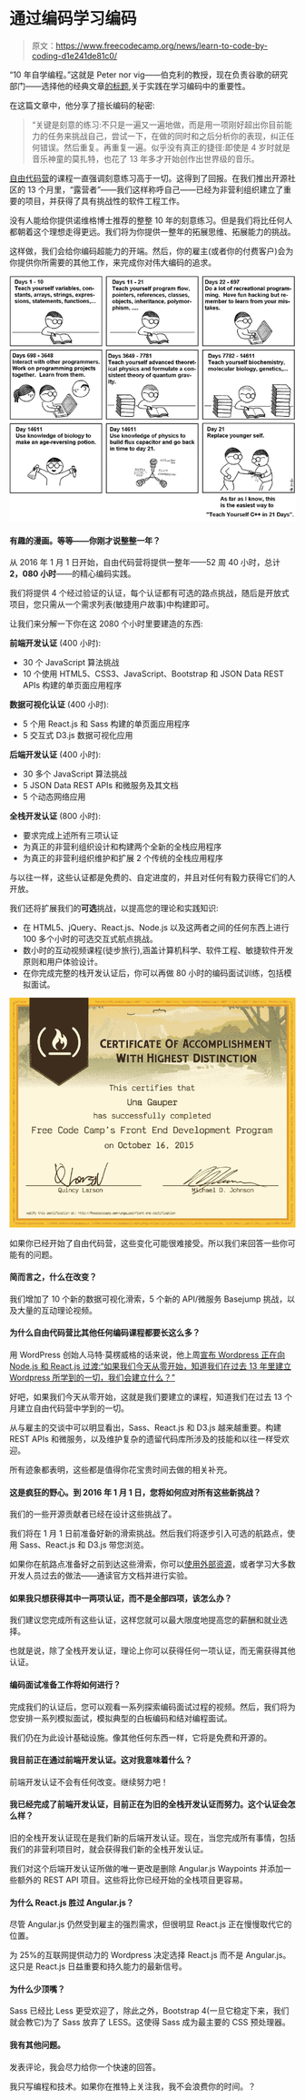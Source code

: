 # 通过编码学习编码

> 原文：<https://www.freecodecamp.org/news/learn-to-code-by-coding-d1e241de81c0/>

“10 年自学编程。”这就是 Peter nor vig——伯克利的教授，现在负责谷歌的研究部门——选择他的经典文章[的标题](http://norvig.com/21-days.html),关于实践在学习编码中的重要性。

在这篇文章中，他分享了擅长编码的秘密:

> “关键是刻意的练习:不只是一遍又一遍地做，而是用一项刚好超出你目前能力的任务来挑战自己，尝试一下，在做的同时和之后分析你的表现，纠正任何错误。然后重复。再重复一遍。似乎没有真正的捷径:即使是 4 岁时就是音乐神童的莫扎特，也花了 13 年多才开始创作出世界级的音乐。

[自由代码营](http://freecodecamp.com)的课程一直强调刻意练习高于一切。这得到了回报。在我们推出开源社区的 13 个月里，“露营者”——我们这样称呼自己——已经为非营利组织建立了重要的项目，并获得了具有挑战性的软件工程工作。

没有人能给你提供诺维格博士推荐的整整 10 年的刻意练习。但是我们将比任何人都朝着这个理想走得更远。我们将为你提供一整年的拓展思维、拓展能力的挑战。

这样做，我们会给你编码超能力的开端。然后，你的雇主(或者你的付费客户)会为你提供你所需要的其他工作，来完成你对伟大编码的追求。

![1*TWEjK-8fXse8_4lyz-2YRA](img/c3199bdde0b8d0c219076884c65b2458.png)

#### 有趣的漫画。等等——你刚才说整整一年？

从 2016 年 1 月 1 日开始，自由代码营将提供一整年——52 周 40 小时，总计 **2，080 小时**——的精心编码实践。

我们将提供 4 个经过验证的认证，每个认证都有可选的路点挑战，随后是开放式项目，您只需从一个需求列表(敏捷用户故事)中构建即可。

让我们来分解一下你在这 2080 个小时里要建造的东西:

**前端开发认证** (400 小时):

*   30 个 JavaScript 算法挑战
*   10 个使用 HTML5、CSS3、JavaScript、Bootstrap 和 JSON Data REST APIs 构建的单页面应用程序

**数据可视化认证** (400 小时):

*   5 个用 React.js 和 Sass 构建的单页面应用程序
*   5 交互式 D3.js 数据可视化应用

**后端开发认证** (400 小时):

*   30 多个 JavaScript 算法挑战
*   5 JSON Data REST APIs 和微服务及其文档
*   5 个动态网络应用

**全栈开发认证** (800 小时):

*   要求完成上述所有三项认证
*   为真正的非营利组织设计和构建两个全新的全栈应用程序
*   为真正的非营利组织维护和扩展 2 个传统的全栈应用程序

与以往一样，这些认证都是免费的、自定进度的，并且对任何有毅力获得它们的人开放。

我们还将扩展我们的**可选**挑战，以提高您的理论和实践知识:

*   在 HTML5、jQuery、React.js、Node.js 以及这两者之间的任何东西上进行 100 多个小时的可选交互式航点挑战。
*   数小时的互动视频课程(徒步旅行),涵盖计算机科学、软件工程、敏捷软件开发原则和用户体验设计。
*   在你完成完整的栈开发认证后，你可以再做 80 小时的编码面试训练，包括模拟面试。

![1*8Sqvq6sMGx7IxPmZpBfjLQ](img/90997d6fb540f9ce102c3b5e6bd3536a.png)

如果你已经开始了自由代码营，这些变化可能很难接受。所以我们来回答一些你可能有的问题。

#### 简而言之，什么在改变？

我们增加了 10 个新的数据可视化滑索，5 个新的 API/微服务 Basejump 挑战，以及大量的互动理论视频。

#### 为什么自由代码营比其他任何编码课程都要长这么多？

用 WordPress 创始人马特·莫楞威格的话来说，他上周[宣布 Wordpress 正在向 Node.js 和 React.js 过渡:“如果我们今天从零开始，知道我们在过去 13 年里建立 Wordpress 所学到的一切，我们会建立什么？”](http://ma.tt/2015/11/dance-to-calypso/)

好吧，如果我们今天从零开始，这就是我们要建立的课程，知道我们在过去 13 个月建立自由代码营中学到的一切。

从与雇主的交谈中可以明显看出，Sass、React.js 和 D3.js 越来越重要。构建 REST APIs 和微服务，以及维护复杂的遗留代码库所涉及的技能和以往一样受欢迎。

所有迹象都表明，这些都是值得你花宝贵时间去做的相关补充。

#### 这是疯狂的野心。到 2016 年 1 月 1 日，您将如何应对所有这些新挑战？

我们的一些开源贡献者已经在设计这些挑战了。

我们将在 1 月 1 日前准备好新的滑索挑战。然后我们将逐步引入可选的航路点，使用 Sass、React.js 和 D3.js 带您浏览。

如果你在航路点准备好之前到达这些滑索，你可以[使用外部资源](https://medium.freecodecamp.com/25-free-resources-for-new-javascript-developers-11342cf1f4df#.xg4w359xq)，或者学习大多数开发人员过去的做法——通读官方文档并进行实验。

#### 如果我只想获得其中一两项认证，而不是全部四项，该怎么办？

我们建议您完成所有这些认证，这样您就可以最大限度地提高您的薪酬和就业选择。

也就是说，除了全栈开发认证，理论上你可以获得任何一项认证，而无需获得其他认证。

#### 编码面试准备工作将如何进行？

完成我们的认证后，您可以观看一系列探索编码面试过程的视频。然后，我们将为您安排一系列模拟面试，模拟典型的白板编码和结对编程面试。

我们仍在为此设计基础设施。像其他任何东西一样，它将是免费和开源的。

#### 我目前正在通过前端开发认证。这对我意味着什么？

前端开发认证不会有任何改变。继续努力吧！

#### 我已经完成了前端开发认证，目前正在为旧的全栈开发认证而努力。这个认证会怎么样？

旧的全栈开发认证现在是我们新的后端开发认证。现在，当您完成所有事情，包括我们的非营利项目时，就会获得我们新的全栈开发认证。

我们对这个后端开发认证所做的唯一更改是删除 Angular.js Waypoints 并添加一些额外的 REST API 项目。这些将比你已经开始的全栈项目更容易。

#### 为什么 React.js 胜过 Angular.js？

尽管 Angular.js 仍然受到雇主的强烈需求，但很明显 React.js 正在慢慢取代它的位置。

为 25%的互联网提供动力的 Wordpress 决定选择 React.js 而不是 Angular.js。这只是 React.js 日益重要和持久能力的最新信号。

#### 为什么少顶嘴？

Sass 已经比 Less 更受欢迎了，除此之外，Bootstrap 4(一旦它稳定下来，我们就会教它)为了 Sass 放弃了 LESS。这使得 Sass 成为最主要的 CSS 预处理器。

#### 我有其他问题。

发表评论，我会尽力给你一个快速的回答。

我只写编程和技术。如果你在推特上关注我，我不会浪费你的时间。？